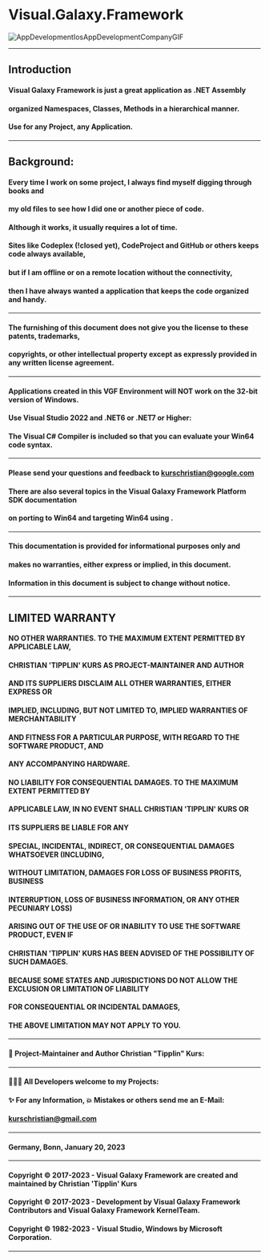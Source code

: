 # Visual.Galaxy.Framework


![AppDevelopmentIosAppDevelopmentCompanyGIF](https://user-images.githubusercontent.com/40143278/167638650-d92e0756-1327-4d83-b333-b0f4f5b48c8d.gif)

----
## Introduction
#### Visual Galaxy Framework is just a great application as .NET Assembly 
#### organized Namespaces, Classes, Methods in a hierarchical manner.
#### Use for any Project, any Application.
----
## Background:
#### Every time I work on some project, I always find myself digging through books and 
#### my old files to see how I did one or another piece of code.
#### Although it works, it usually requires a lot of time. 
#### Sites like Codeplex (!closed yet), CodeProject and GitHub or others keeps code always available, 
#### but if I am offline or on a remote location without the connectivity, 
#### then I have always wanted a application that keeps the code organized and handy.
----
#### The furnishing of this document does not give you the license to these patents, trademarks, 
#### copyrights, or other intellectual property except as expressly provided in any written license agreement.
----
#### Applications created in this VGF Environment will NOT work on the 32-bit version of Windows. 
#### Use Visual Studio 2022 and .NET6 or .NET7 or Higher:
#### The Visual C# Compiler is included so that you can evaluate your Win64 code syntax.
----
#### Please send your questions and feedback to kurschristian@google.com
#### There are also several topics in the Visual Galaxy Framework Platform SDK documentation 
#### on porting to Win64 and targeting Win64 using .
----
#### This documentation is provided for informational purposes only and 
#### makes no warranties, either express or implied, in this document.
#### Information in this document is subject to change without notice. 
----
## LIMITED WARRANTY
#### NO OTHER WARRANTIES. TO THE MAXIMUM EXTENT PERMITTED BY APPLICABLE LAW,
#### CHRISTIAN 'TIPPLIN' KURS AS PROJECT-MAINTAINER AND AUTHOR
#### AND ITS SUPPLIERS DISCLAIM ALL OTHER WARRANTIES, EITHER EXPRESS OR
#### IMPLIED, INCLUDING, BUT NOT LIMITED TO, IMPLIED WARRANTIES OF MERCHANTABILITY
#### AND FITNESS FOR A PARTICULAR PURPOSE, WITH REGARD TO THE SOFTWARE PRODUCT, AND
#### ANY ACCOMPANYING HARDWARE. 
#### NO LIABILITY FOR CONSEQUENTIAL DAMAGES. TO THE MAXIMUM EXTENT PERMITTED BY
#### APPLICABLE LAW, IN NO EVENT SHALL CHRISTIAN 'TIPPLIN' KURS OR 
#### ITS SUPPLIERS BE LIABLE FOR ANY
#### SPECIAL, INCIDENTAL, INDIRECT, OR CONSEQUENTIAL DAMAGES WHATSOEVER (INCLUDING,
#### WITHOUT LIMITATION, DAMAGES FOR LOSS OF BUSINESS PROFITS, BUSINESS
#### INTERRUPTION, LOSS OF BUSINESS INFORMATION, OR ANY OTHER PECUNIARY LOSS)
#### ARISING OUT OF THE USE OF OR INABILITY TO USE THE SOFTWARE PRODUCT, EVEN IF
#### CHRISTIAN 'TIPPLIN' KURS HAS BEEN ADVISED OF THE POSSIBILITY OF SUCH DAMAGES. 
#### BECAUSE SOME STATES AND JURISDICTIONS DO NOT ALLOW THE EXCLUSION OR LIMITATION OF LIABILITY
#### FOR CONSEQUENTIAL OR INCIDENTAL DAMAGES, 
#### THE ABOVE LIMITATION MAY NOT APPLY TO YOU.
----
#### 🧑 Project-Maintainer and Author Christian "Tipplin" Kurs:
----
#### 👨‍👦‍👦 All Developers welcome to my Projects:
#### ✨ For any Information, 💥 Mistakes or others send me an E-Mail:
#### kurschristian@gmail.com
----
#### Germany, Bonn, January 20, 2023
----
#### Copyright © 2017-2023 - Visual Galaxy Framework are created and maintained by Christian 'Tipplin' Kurs
#### Copyright © 2017-2023 - Development by Visual Galaxy Framework Contributors and Visual Galaxy Framework KernelTeam.
#### Copyright © 1982-2023 - Visual Studio, Windows by Microsoft Corporation.
-----
